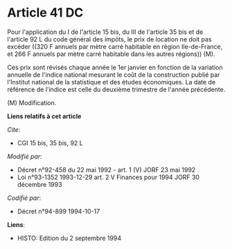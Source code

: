 # Article 41 DC

Pour l'application du I de l'article 15 bis, du III de l'article 35 bis et de l'article 92 L du code général des impôts, le
prix de location ne doit pas excéder ((320 F annuels par mètre carré habitable en région Ile-de-France, et 266 F annuels par
mètre carré habitable dans les autres régions)) (M).

Ces prix sont révisés chaque année le 1er janvier en fonction de la variation annuelle de l'indice national mesurant le coût
de la construction publié par l'Institut national de la statistique et des études économiques. La date de référence de
l'indice est celle du deuxième trimestre de l'année précédente.

(M) Modification.

**Liens relatifs à cet article**

_Cite_:

  - CGI 15 bis, 35 bis, 92 L

_Modifié par_:

  - Décret n°92-458 du 22 mai 1992 - art. 1 (V) JORF 23 mai 1992
  - Loi n°93-1352 1993-12-29 art. 2 V Finances pour 1994 JORF 30 décembre 1993

_Codifié par_:

  - Décret n°94-899 1994-10-17

**Liens**:

  - HISTO: Edition du 2 septembre 1994
